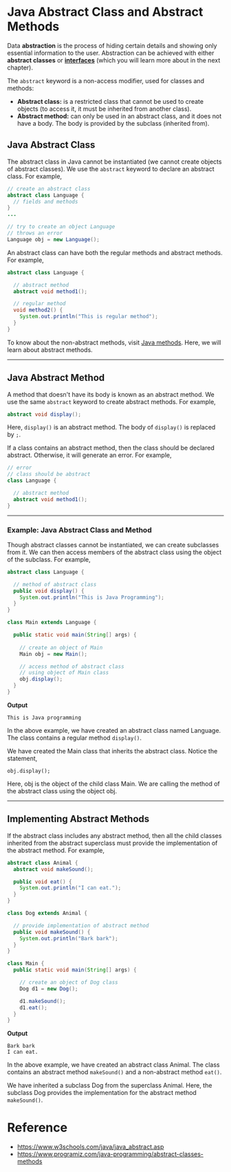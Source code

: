 # Java Abstract Class and Abstract Methods



Data **abstraction** is the process of hiding certain details and showing only essential information to the user.
Abstraction can be achieved with either **abstract classes** or [**interfaces**](https://www.w3schools.com/java/java_interface.asp) (which you will learn more about in the next chapter).

The `abstract` keyword is a non-access modifier, used for classes and methods:

- **Abstract class:** is a restricted class that cannot be used to create objects (to access it, it must be inherited from another class).
- **Abstract method:** can only be used in an abstract class, and it does not have a body. The body is provided by the subclass (inherited from).





## Java Abstract Class

The abstract class in Java cannot be instantiated (we cannot create objects of abstract classes). We use the `abstract` keyword to declare an abstract class. For example,

```java
// create an abstract class
abstract class Language {
  // fields and methods
}
...

// try to create an object Language
// throws an error
Language obj = new Language(); 
```



An abstract class can have both the regular methods and abstract methods. For example,

```java
abstract class Language {

  // abstract method
  abstract void method1();

  // regular method
  void method2() {
    System.out.println("This is regular method");
  }
}
```

To know about the non-abstract methods, visit [Java methods](https://www.programiz.com/java-programming/methods). Here, we will learn about abstract methods.

------



## Java Abstract Method

A method that doesn't have its body is known as an abstract method. We use the same `abstract` keyword to create abstract methods. For example,

```java
abstract void display();
```

Here, `display()` is an abstract method. The body of `display()` is replaced by `;`.

If a class contains an abstract method, then the class should be declared abstract. Otherwise, it will generate an error. For example,

```java
// error
// class should be abstract
class Language {

  // abstract method
  abstract void method1();
}
```

------

### Example: Java Abstract Class and Method

Though abstract classes cannot be instantiated, we can create subclasses from it. We can then access members of the abstract class using the object of the subclass. For example,

```java
abstract class Language {

  // method of abstract class
  public void display() {
    System.out.println("This is Java Programming");
  }
}

class Main extends Language {

  public static void main(String[] args) {
    
    // create an object of Main
    Main obj = new Main();

    // access method of abstract class
    // using object of Main class
    obj.display();
  }
}
```

**Output**

```
This is Java programming
```

In the above example, we have created an abstract class named Language. The class contains a regular method `display()`.

We have created the Main class that inherits the abstract class. Notice the statement,

```
obj.display();
```

Here, obj is the object of the child class Main. We are calling the method of the abstract class using the object obj.

------

## Implementing Abstract Methods

If the abstract class includes any abstract method, then all the child classes inherited from the abstract superclass must provide the implementation of the abstract method. For example,

```java
abstract class Animal {
  abstract void makeSound();

  public void eat() {
    System.out.println("I can eat.");
  }
}

class Dog extends Animal {

  // provide implementation of abstract method
  public void makeSound() {
    System.out.println("Bark bark");
  }
}

class Main {
  public static void main(String[] args) {

    // create an object of Dog class
    Dog d1 = new Dog();

    d1.makeSound();
    d1.eat();
  }
}
```

**Output**

```
Bark bark
I can eat.
```

In the above example, we have created an abstract class Animal. The class contains an abstract method `makeSound()` and a non-abstract method `eat()`.

We have inherited a subclass Dog from the superclass Animal. Here, the subclass Dog provides the implementation for the abstract method `makeSound()`.



# Reference

* https://www.w3schools.com/java/java_abstract.asp
* https://www.programiz.com/java-programming/abstract-classes-methods